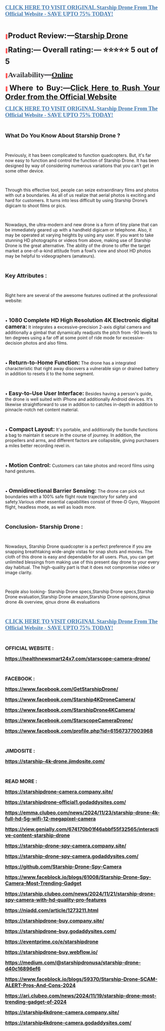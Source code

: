 <p align="left"><strong><a href="https://healthnewsmart24x7.com/starscope-camera-drone-buy/" target="_blank"><span style="color: #437ab0;"><span style="font-family: 'Linux Libertine G';"><span style="font-size: large;"><u>CLICK HERE TO VISIT ORIGINAL Starship Drone From The Official Website - SAVE UPTO 75% TODAY!</u></span></span></span></a></strong></p>
<p align="left"><br /> </p>
<p align="justify"><span style="color: #ff0000;">📣</span><span style="font-size: x-large;"><span lang="en-US"><strong>Product Review: &mdash;</strong></span></span><a href="https://www.facebook.com/GetStarshipDrone/" target="_blank"><span style="font-size: x-large;"><span lang="en-US"><strong>Starship Drone</strong></span></span></a></p>
<p><span style="color: #ff0000;">📣</span><span style="font-size: x-large;"><span lang="en-US"><strong>Rating:&mdash; Overall rating: &mdash; ⭐⭐⭐⭐⭐ 5 out of 5</strong></span></span></p>
<p><strong><span style="color: #ff0000;">📣</span></strong><strong><span style="color: #323335;"><span style="font-family: 'PT Serif', serif;"><span style="font-size: x-large;"><span lang="en-US"><strong>Availability</strong></span></span></span></span></strong><strong><span style="color: #323335;"><span style="font-size: x-large;">&mdash;</span></span></strong><strong><a href="https://www.facebook.com/Starship4KDroneCamera/" target="_blank"><span style="font-family: 'PT Serif', serif;"><span style="font-size: x-large;"><span lang="en-US"><u><strong>Online</strong></u></span></span></span></a></strong></p>
<p align="justify"><span style="color: #ff0000;">📣</span><span style="font-size: x-large;"><span lang="en-US"><strong>Where to Buy:&mdash;</strong></span></span><a href="https://www.facebook.com/StarshipDrone4KCamera/"><span style="font-size: x-large;"><strong>Click Here to Rush Your Order from the Official Website</strong></span></a></p>
<p align="left"><strong><a href="https://www.facebook.com/StarscopeCameraDrone/" target="_blank"><span style="color: #437ab0;"><span style="font-family: 'Linux Libertine G';"><span style="font-size: large;"><span lang="en-US"><u><strong>CLICK HERE TO VISIT ORIGINAL Starship Drone From The Official Website - SAVE UPTO 75% TODAY!</strong></u></span></span></span></span></a></strong></p>
<p>&nbsp;</p>
<p><span style="font-size: large;"><strong>What Do You Know About Starship Drone ?</strong></span></p>
<p>&nbsp;</p>
<p>Previously, it has been complicated to function quadcopters. But, it's far now easy to function and control the function of Starship Drone. It has been designed by way of considering numerous variations that you can&rsquo;t get in some other device.</p>
<p>&nbsp;</p>
<p>Through this effective tool, people can seize extraordinary films and photos with out a boundaries. As all of us realize that aerial photos is exciting and hard for customers. It turns into less difficult by using Starship Drone&rsquo;s digicam to shoot films or pics.</p>
<p>&nbsp;</p>
<p>Nowadays, the ultra-modern and new drone is a form of tiny plane that can be immediately geared up with a handheld digicam or telephone. Also, it may be operated at varying heights by using any user. If you want to take stunning HD photographs or videos from above, making use of Starship Drone is the great alternative. The ability of the drone to offer the target market a one-of-a-kind attitude from a fowl&rsquo;s view and shoot HD photos may be helpful to videographers (amateurs).</p>
<p>&nbsp;</p>
<p><span style="font-size: large;"><strong>Key Attributes :</strong></span></p>
<p>&nbsp;</p>
<p>Right here are several of the awesome features outlined at the professional website:</p>
<p>&nbsp;</p>
<p>&bull; <span style="font-size: large;"><strong>1080 Complete HD High Resolution 4K Electronic digital camera:</strong></span> It integrates a excessive-precision 2-axis digital camera and additionally a gimbal that dynamically readjusts the pitch from -90 levels to ten degrees using a far off at some point of ride mode for excessive-decision photos and also films.</p>
<p>&nbsp;</p>
<p>&bull; <span style="font-size: large;"><strong>Return-to-Home Function:</strong></span> The drone has a integrated characteristic that right away discovers a vulnerable sign or drained battery in addition to resets it to the home segment.</p>
<p>&nbsp;</p>
<p>&bull; <span style="font-size: large;"><strong>Easy-to-Use User Interface:</strong></span> Besides having a person's guide, the drone is well suited with iPhone and additionally Android devices. It's likewise straightforward to use in addition to catches in-depth in addition to pinnacle-notch net content material.</p>
<p>&nbsp;</p>
<p>&bull; <span style="font-size: large;"><strong>Compact Layout:</strong></span> It's portable, and additionally the bundle functions a bag to maintain it secure in the course of journey. In addition, the propellers and arms, and different factors are collapsible, giving purchasers a miles better recording revel in.</p>
<p>&nbsp;</p>
<p>&bull; <span style="font-size: large;"><strong>Motion Control: </strong></span>Customers can take photos and record films using hand gestures.</p>
<p>&nbsp;</p>
<p>&bull; <span style="font-size: large;"><strong>Omnidirectional Barrier Sensing:</strong></span> The drone can pick out boundaries with a 100% safe flight route trajectory for safety and safety.Various other essential capabilities consist of three-D Gyro, Waypoint flight, headless mode, as well as loads more.</p>
<p>&nbsp;</p>
<p><span style="font-size: large;"><strong>Conclusion- Starship Drone :</strong></span></p>
<p>&nbsp;</p>
<p>Nowadays, Starship Drone quadcopter is a perfect preference if you are snapping breathtaking wide-angle vistas for snap shots and movies. The cloth of this drone is easy and dependable for all users. Plus, you can get unlimited blessings from making use of this present day drone to your every day habitual. The high-quality part is that it does not compromise video or image clarity.</p>
<p>&nbsp;</p>
<p>People also looking- Starship Drone specs,Starship Drone specs,Starship Drone evaluation,Starship Drone amazon,Starship Drone opinions,qinux drone 4k overview, qinux drone 4k evaluations</p>
<p>&nbsp;</p>
<p align="left"><strong><a href="https://healthnewsmart24x7.com/starscope-camera-drone-buy/" target="_blank"><span style="color: #437ab0;"><span style="font-family: 'Linux Libertine G';"><span style="font-size: large;"><span lang="en-US"><u><strong>CLICK HERE TO VISIT ORIGINAL Starship Drone From The Official Website - SAVE UPTO 75% TODAY!</strong></u></span></span></span></span></a></strong></p>
<p align="left">&nbsp;</p>
<p><span style="font-size: medium;"><strong>OFFICIAL WEBSITE :</strong></span></p>
<p><a href="https://healthnewsmart24x7.com/starscope-camera-drone/"><span style="font-size: medium;"><strong>https://healthnewsmart24x7.com/starscope-camera-drone/</strong></span></a></p>
<p>&nbsp;</p>
<p><span style="font-size: medium;"><strong>FACEBOOK : </strong></span></p>
<p><a href="https://www.facebook.com/GetStarshipDrone/"><span style="font-size: medium;"><strong>https://www.facebook.com/GetStarshipDrone/</strong></span></a></p>
<p><a href="https://www.facebook.com/Starship4KDroneCamera/"><span style="font-size: medium;"><strong>https://www.facebook.com/Starship4KDroneCamera/</strong></span></a></p>
<p><a href="https://www.facebook.com/StarshipDrone4KCamera/"><span style="font-size: medium;"><strong>https://www.facebook.com/StarshipDrone4KCamera/</strong></span></a></p>
<p><a href="https://www.facebook.com/StarscopeCameraDrone/"><span style="font-size: medium;"><strong>https://www.facebook.com/StarscopeCameraDrone/</strong></span></a></p>
<p><a href="https://www.facebook.com/profile.php?id=61567377003968"><span style="font-size: medium;"><strong>https://www.facebook.com/profile.php?id=61567377003968</strong></span></a></p>
<p>&nbsp;</p>
<p><span style="font-size: medium;"><strong>JIMDOSITE :</strong></span></p>
<p><a href="https://starship-4k-drone.jimdosite.com/"><span style="font-size: medium;"><strong>https://starship-4k-drone.jimdosite.com/</strong></span></a></p>
<p>&nbsp;</p>
<p><span style="font-size: medium;"><strong>READ MORE :</strong></span></p>
<p><strong><a href="https://starshipdrone-camera.company.site/"><span style="font-size: medium;">https://starshipdrone-camera.company.site/</span></a></strong></p>
<p><strong><a href="https://starshipdrone-official1.godaddysites.com/"><span style="font-size: medium;">https://starshipdrone-official1.godaddysites.com/</span></a></strong></p>
<p><strong><a href="https://emma.clubeo.com/news/2024/11/23/starship-drone-4k-full-hd-5g-wifi-12-megapixel-camera"><span style="font-size: medium;">https://emma.clubeo.com/news/2024/11/23/starship-drone-4k-full-hd-5g-wifi-12-megapixel-camera</span></a></strong></p>
<p><strong><a href="https://view.genially.com/674170b01f46abbf55f32565/interactive-content-starship-drone"><span style="font-size: medium;">https://view.genially.com/674170b01f46abbf55f32565/interactive-content-starship-drone</span></a></strong></p>
<p><a href="https://starship-drone-spy-camera.company.site/"><span style="font-size: medium;"><strong>https://starship-drone-spy-camera.company.site/</strong></span></a></p>
<p><a href="https://starship-drone-spy-camera.godaddysites.com/"><span style="font-size: medium;"><strong>https://starship-drone-spy-camera.godaddysites.com/</strong></span></a></p>
<p><a href="https://github.com/Starship-Drone-Spy-Camera"><span style="font-size: medium;"><strong>https://github.com/Starship-Drone-Spy-Camera</strong></span></a></p>
<p><a href="https://www.faceblock.io/blogs/61008/Starship-Drone-Spy-Camera-Most-Trending-Gadget"><span style="font-size: medium;"><strong>https://www.faceblock.io/blogs/61008/Starship-Drone-Spy-Camera-Most-Trending-Gadget</strong></span></a></p>
<p><a href="https://starship.clubeo.com/news/2024/11/21/starship-drone-spy-camera-with-hd-quality-pro-features"><span style="font-size: medium;"><strong>https://starship.clubeo.com/news/2024/11/21/starship-drone-spy-camera-with-hd-quality-pro-features</strong></span></a></p>
<p><a href="https://niadd.com/article/1273211.html"><span style="font-size: medium;"><strong>https://niadd.com/article/1273211.html</strong></span></a></p>
<p><a href="https://starshipdrone-buy.company.site/"><span style="font-size: medium;"><strong>https://starshipdrone-buy.company.site/</strong></span></a></p>
<p><a href="https://starshipdrone-buy.godaddysites.com/"><span style="font-size: medium;"><strong>https://starshipdrone-buy.godaddysites.com/</strong></span></a></p>
<p><a href="https://eventprime.co/e/starshipdrone"><span style="font-size: medium;"><strong>https://eventprime.co/e/starshipdrone</strong></span></a></p>
<p><a href="https://starshipdrone-buy.webflow.io/"><span style="font-size: medium;"><strong>https://starshipdrone-buy.webflow.io/</strong></span></a></p>
<p><a href="https://medium.com/@starshipdronusa/starship-drone-d40c16896ef6"><span style="font-size: medium;"><strong>https://medium.com/@starshipdronusa/starship-drone-d40c16896ef6</strong></span></a></p>
<p><a href="https://www.faceblock.io/blogs/59370/Starship-Drone-SCAM-ALERT-Pros-And-Cons-2024"><span style="font-size: medium;"><strong>https://www.faceblock.io/blogs/59370/Starship-Drone-SCAM-ALERT-Pros-And-Cons-2024</strong></span></a></p>
<p><a href="https://ari.clubeo.com/news/2024/11/19/starship-drone-most-trending-gadget-of-2024"><span style="font-size: medium;"><strong>https://ari.clubeo.com/news/2024/11/19/starship-drone-most-trending-gadget-of-2024</strong></span></a></p>
<p><a href="https://starship4kdrone-camera.company.site/"><span style="font-size: medium;"><strong>https://starship4kdrone-camera.company.site/</strong></span></a></p>
<p><a href="https://starship4kdrone-camera.godaddysites.com/"><span style="font-size: medium;"><strong>https://starship4kdrone-camera.godaddysites.com/</strong></span></a></p>
<p align="left"><br /> </p>
